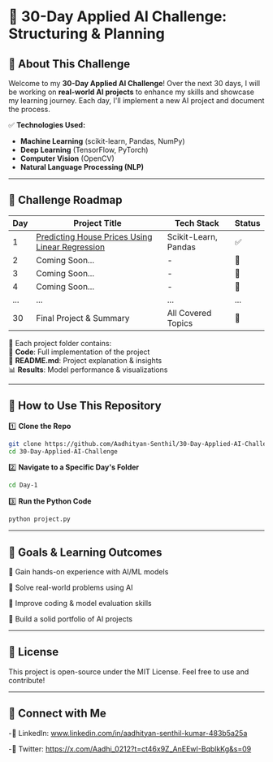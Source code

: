 # 🚀 30-Day Applied AI Challenge: Structuring & Planning  

## 📌 About This Challenge  
Welcome to my **30-Day Applied AI Challenge**! Over the next 30 days, I will be working on **real-world AI projects** to enhance my skills and showcase my learning journey. Each day, I'll implement a new AI project and document the process.  

✅ **Technologies Used:**  
- **Machine Learning** (scikit-learn, Pandas, NumPy)  
- **Deep Learning** (TensorFlow, PyTorch)  
- **Computer Vision** (OpenCV)  
- **Natural Language Processing (NLP)**  

---

## 📅 Challenge Roadmap  

| Day | Project Title | Tech Stack | Status |
|----|-----------------------------|-----------------|--------|
| 1  | [Predicting House Prices Using Linear Regression](Day-1/) | Scikit-Learn, Pandas | ✅ |
| 2  | Coming Soon... | - | 🚧 |
| 3  | Coming Soon... | - | 🚧 |
| 4  | Coming Soon... | - | 🚧 |
| ... | ... | ... | ... |
| 30 | Final Project & Summary | All Covered Topics | 🚧 |

📌 Each project folder contains:  
📂 **Code**: Full implementation of the project  
📜 **README.md**: Project explanation & insights  
📊 **Results**: Model performance & visualizations  

---

## 📖 How to Use This Repository  

1️⃣ **Clone the Repo**  
```bash
git clone https://github.com/Aadhityan-Senthil/30-Day-Applied-AI-Challenge.git
cd 30-Day-Applied-AI-Challenge
```
2️⃣ **Navigate to a Specific Day's Folder**
```bash
cd Day-1
```
3️⃣ **Run the Python Code**
```bash
python project.py
```
---

## 🎯 Goals & Learning Outcomes  
🔹 Gain hands-on experience with AI/ML models  

🔹 Solve real-world problems using AI  

🔹 Improve coding & model evaluation skills  

🔹 Build a solid portfolio of AI projects  


---

## 📜 License
This project is open-source under the MIT License. Feel free to use and contribute!

---

## 🔗 Connect with Me
-🔹 LinkedIn: www.linkedin.com/in/aadhityan-senthil-kumar-483b5a25a

-🔹 Twitter: https://x.com/Aadhi_0212?t=ct46x9Z_AnEEwI-BqblkKg&s=09
